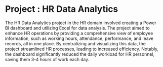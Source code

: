 # Project : HR Data Analytics
The HR Data Analytics project in the HR domain involved creating a Power BI dashboard and utilizing Excel for data analysis. The project aimed to enhance HR operations by providing a comprehensive view of employee information, such as working hours, attendance, performance, and leave records, all in one place. By centralizing and visualizing this data, the project streamlined HR processes, leading to increased efficiency. Notably, the dashboard significantly reduced the daily workload for HR personnel, saving them 3-4 hours of work each day.
